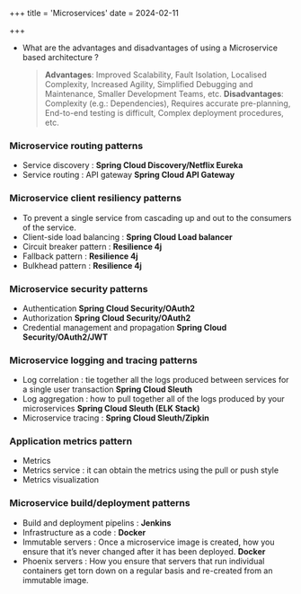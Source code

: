 +++
title = 'Microservices'
date = 2024-02-11

+++

- What are the advantages and disadvantages of using a Microservice based architecture ?
  > **Advantages**: Improved Scalability, Fault Isolation, Localised Complexity, Increased Agility, Simplified Debugging and Maintenance, Smaller Development Teams, etc.
  > **Disadvantages**: Complexity (e.g.: Dependencies), Requires accurate pre-planning, End-to-end testing is difficult, Complex deployment procedures, etc.

### Microservice routing patterns

- Service discovery : **Spring Cloud Discovery/Netflix Eureka**
- Service routing : API gateway **Spring Cloud API Gateway**

### Microservice client resiliency patterns

- To prevent a single service from cascading up and out to the consumers of the service.
- Client-side load balancing : **Spring Cloud Load balancer**
- Circuit breaker pattern : **Resilience 4j**
- Fallback pattern : **Resilience 4j**
- Bulkhead pattern : **Resilience 4j**

### Microservice security patterns

- Authentication **Spring Cloud Security/OAuth2**
- Authorization **Spring Cloud Security/OAuth2**
- Credential management and propagation **Spring Cloud Security/OAuth2/JWT**

### Microservice logging and tracing patterns

- Log correlation : tie together all the logs produced between services for a single user transaction **Spring Cloud Sleuth**
- Log aggregation : how to pull together all of the logs produced by your microservices **Spring Cloud Sleuth (ELK Stack)**
- Microservice tracing : **Spring Cloud Sleuth/Zipkin**

### Application metrics pattern

- Metrics
- Metrics service : it can obtain the metrics using the pull or push style
- Metrics visualization

### Microservice build/deployment patterns

- Build and deployment pipelins : **Jenkins**
- Infrastructure as a code : **Docker**
- Immutable servers : Once a microservice image is created, how you ensure that it’s never changed after it has been deployed. **Docker**
- Phoenix servers : How you ensure that servers that run individual containers get torn down on a regular basis and re-created from an immutable image.
